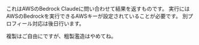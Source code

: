 これはAWSのBedrock Claudeに問い合わせて結果を返すものです。
実行にはAWSのBedrockを実行できるAWSキーが設定されていることが必要です。
別プロフィール対応は後日行います。

複製はご自由にですが、粗製濫造はやめてね。

